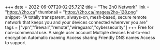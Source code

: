 +++
date = 2022-06-07T20:02:25.721Z
title = "The 2hO Network"
link = "https://2ho.ca"
thumbnail = "https://2ho.ca/images/2ho-128.png"
snippet="A totally transparent, always-on, mesh-based, secure remote network that keeps you and your devices connected wherever you are"
tags = ["vpn","firewall","remote","wireguard","cybersecurity"]
+++
Free for non-commercial use.
A single user account
Multiple devices
End-to-end encryption
Automatic roaming
Access sharing
Friendly DNS names
Access to support
